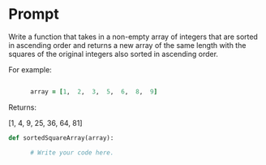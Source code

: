 # Prompt

Write a function that takes in a non-empty array of integers that are sorted in ascending order and returns a new array of the same length with the squares of the original integers also sorted in ascending order.


For example:

``` ruby

      array = [1,  2,  3,  5,  6,  8,  9] 
```

Returns:

[1,  4,  9,  25,  36,  64,  81]

``` ruby
def sortedSquareArray(array):     

      # Write your code here.

```
